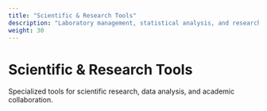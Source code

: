 ```yaml
---
title: "Scientific & Research Tools"
description: "Laboratory management, statistical analysis, and research collaboration tools"
weight: 30
---
```


# Scientific & Research Tools

Specialized tools for scientific research, data analysis, and academic collaboration.